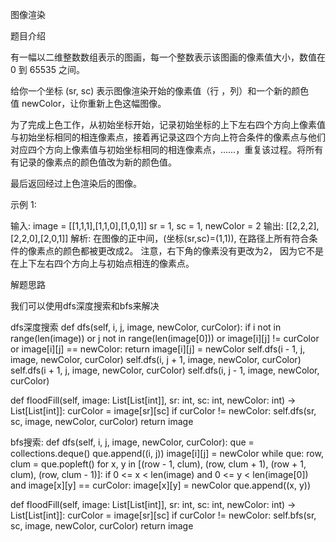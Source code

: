 图像渲染

题目介绍

有一幅以二维整数数组表示的图画，每一个整数表示该图画的像素值大小，数值在 0 到 65535 之间。

给你一个坐标 (sr, sc) 表示图像渲染开始的像素值（行 ，列）和一个新的颜色值 newColor，让你重新上色这幅图像。

为了完成上色工作，从初始坐标开始，记录初始坐标的上下左右四个方向上像素值与初始坐标相同的相连像素点，接着再记录这四个方向上符合条件的像素点与他们对应四个方向上像素值与初始坐标相同的相连像素点，……，重复该过程。将所有有记录的像素点的颜色值改为新的颜色值。

最后返回经过上色渲染后的图像。

示例 1:

输入: 
image = [[1,1,1],[1,1,0],[1,0,1]]
sr = 1, sc = 1, newColor = 2
输出: [[2,2,2],[2,2,0],[2,0,1]]
解析: 
在图像的正中间，(坐标(sr,sc)=(1,1)),
在路径上所有符合条件的像素点的颜色都被更改成2。
注意，右下角的像素没有更改为2，
因为它不是在上下左右四个方向上与初始点相连的像素点。

解题思路

我们可以使用dfs深度搜索和bfs来解决

dfs深度搜索
def dfs(self, i, j, image, newColor, curColor):
	if i not in range(len(image)) or j not in range(len(image[0])) or image[i][j] != curColor or image[i][j] == newColor:
    	return
    image[i][j] = newColor
    self.dfs(i - 1, j, image, newColor, curColor)
    self.dfs(i, j + 1, image, newColor, curColor)
    self.dfs(i + 1, j, image, newColor, curColor)
    self.dfs(i, j - 1, image, newColor, curColor)

def floodFill(self, image: List[List[int]], sr: int, sc: int, newColor: int) -> List[List[int]]:
    curColor = image[sr][sc]
    if curColor != newColor: 
    	self.dfs(sr, sc, image, newColor, curColor)
   	return image
	
bfs搜索:
def dfs(self, i, j, image, newColor, curColor):
	que = collections.deque()
    que.append((i, j))
    image[i][j] = newColor
    while que:
    	row, clum = que.popleft()
        for x, y in [(row - 1, clum), (row, clum + 1), (row + 1, clum), (row, clum - 1)]:
        	if 0 <= x < len(image) and 0 <= y < len(image[0]) and image[x][y] == curColor:
            	image[x][y] = newColor
                que.append((x, y))

def floodFill(self, image: List[List[int]], sr: int, sc: int, newColor: int) -> List[List[int]]:
    curColor = image[sr][sc]
    if curColor != newColor: 
    	self.bfs(sr, sc, image, newColor, curColor)
   	return image

